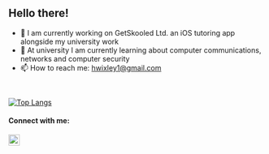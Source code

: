 ## Hello there!

- 🔭 I am currently working on GetSkooled Ltd. an iOS tutoring app alongside my university work
- 🌱 At university I am currently learning about computer communications, networks and computer security
- 📫 How to reach me: hwixley1@gmail.com

<br>

[![Top Langs](https://github-readme-stats.vercel.app/api/top-langs/?username=hwixley&layout=compact&langs_count=4)](https://github.com/anuraghazra/github-readme-stats)

#### Connect with me:
[<img align="left" width="22px" src="https://cdns.iconmonstr.com/wp-content/assets/preview/2012/240/iconmonstr-linkedin-2.png" />][linkedin]

[linkedin]: https://www.linkedin.com/in/harry-wixley/
